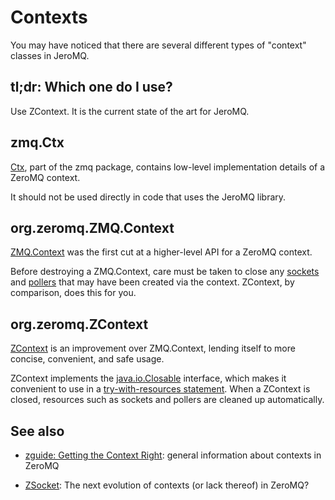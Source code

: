 # Contexts

You may have noticed that there are several different types of "context" classes
in JeroMQ.

## tl;dr: Which one do I use?

Use ZContext. It is the current state of the art for JeroMQ.

## zmq.Ctx

[Ctx][ctx], part of the zmq package, contains low-level implementation details
of a ZeroMQ context.

It should not be used directly in code that uses the JeroMQ library.

## org.zeromq.ZMQ.Context

[ZMQ.Context][zmq-context] was the first cut at a higher-level API for a ZeroMQ
context.

Before destroying a ZMQ.Context, care must be taken to close any
[sockets](sockets.md) and [pollers](pollers.md) that may have been created via
the context. ZContext, by comparison, does this for you.

## org.zeromq.ZContext

[ZContext][zcontext] is an improvement over ZMQ.Context, lending itself to more
concise, convenient, and safe usage.

ZContext implements the [java.io.Closable][closable] interface, which makes it
convenient to use in a [try-with-resources statement][try-with-resources].  When
a ZContext is closed, resources such as sockets and pollers are cleaned up
automatically.

## See also

* [zguide: Getting the Context Right][zguide-contexts]: general information
  about contexts in ZeroMQ

* [ZSocket][zsocket]: The next evolution of contexts (or lack thereof) in
  ZeroMQ?


[ctx]: http://static.javadoc.io/org.zeromq/jeromq/0.4.3/zmq/Ctx.html
[zmq-context]: http://static.javadoc.io/org.zeromq/jeromq/0.4.3/org/zeromq/ZMQ.Context.html
[zcontext]: http://static.javadoc.io/org.zeromq/jeromq/0.4.3/org/zeromq/ZContext.html
[closable]: https://docs.oracle.com/javase/7/docs/api/java/io/Closeable.html
[try-with-resources]: https://docs.oracle.com/javase/tutorial/essential/exceptions/tryResourceClose.html
[zguide-contexts]: http://zguide.zeromq.org/page:all#Getting-the-Context-Right
[zsocket]: http://static.javadoc.io/org.zeromq/jeromq/0.4.3/org/zeromq/ZSocket.html
